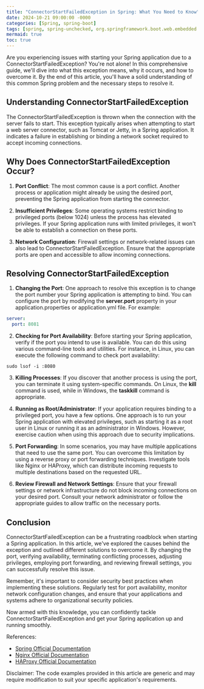 ```yaml
---
title: "ConnectorStartFailedException in Spring: What You Need to Know"
date: 2024-10-21 09:00:00 -0000
categories: [Spring, spring-boot]
tags: [spring, spring-unchecked, org.springframework.boot.web.embedded.tomcat]
mermaid: true
toc: true
---
```



Are you experiencing issues with starting your Spring application due to a ConnectorStartFailedException? You're not alone! In this comprehensive guide, we'll dive into what this exception means, why it occurs, and how to overcome it. By the end of this article, you'll have a solid understanding of this common Spring problem and the necessary steps to resolve it.

## Understanding ConnectorStartFailedException

The ConnectorStartFailedException is thrown when the connection with the server fails to start. This exception typically arises when attempting to start a web server connector, such as Tomcat or Jetty, in a Spring application. It indicates a failure in establishing or binding a network socket required to accept incoming connections.

## Why Does ConnectorStartFailedException Occur?

1. **Port Conflict**: The most common cause is a port conflict. Another process or application might already be using the desired port, preventing the Spring application from starting the connector.

2. **Insufficient Privileges**: Some operating systems restrict binding to privileged ports (below 1024) unless the process has elevated privileges. If your Spring application runs with limited privileges, it won't be able to establish a connection on these ports.

3. **Network Configuration**: Firewall settings or network-related issues can also lead to ConnectorStartFailedException. Ensure that the appropriate ports are open and accessible to allow incoming connections.

## Resolving ConnectorStartFailedException

1. **Changing the Port**: One approach to resolve this exception is to change the port number your Spring application is attempting to bind. You can configure the port by modifying the **server.port** property in your application.properties or application.yml file. For example:

```yaml
server:
  port: 8081
```

2. **Checking for Port Availability**: Before starting your Spring application, verify if the port you intend to use is available. You can do this using various command-line tools and utilities. For instance, in Linux, you can execute the following command to check port availability:

```shell
sudo lsof -i :8080
```

3. **Killing Processes**: If you discover that another process is using the port, you can terminate it using system-specific commands. On Linux, the **kill** command is used, while in Windows, the **taskkill** command is appropriate.

4. **Running as Root/Administrator**: If your application requires binding to a privileged port, you have a few options. One approach is to run your Spring application with elevated privileges, such as starting it as a root user in Linux or running it as an administrator in Windows. However, exercise caution when using this approach due to security implications.

5. **Port Forwarding**: In some scenarios, you may have multiple applications that need to use the same port. You can overcome this limitation by using a reverse proxy or port forwarding techniques. Investigate tools like Nginx or HAProxy, which can distribute incoming requests to multiple destinations based on the requested URL.

6. **Review Firewall and Network Settings**: Ensure that your firewall settings or network infrastructure do not block incoming connections on your desired port. Consult your network administrator or follow the appropriate guides to allow traffic on the necessary ports.

## Conclusion

ConnectorStartFailedException can be a frustrating roadblock when starting a Spring application. In this article, we've explored the causes behind the exception and outlined different solutions to overcome it. By changing the port, verifying availability, terminating conflicting processes, adjusting privileges, employing port forwarding, and reviewing firewall settings, you can successfully resolve this issue.

Remember, it's important to consider security best practices when implementing these solutions. Regularly test for port availability, monitor network configuration changes, and ensure that your applications and systems adhere to organizational security policies.

Now armed with this knowledge, you can confidently tackle ConnectorStartFailedException and get your Spring application up and running smoothly.

References:

- [Spring Official Documentation](https://spring.io/)
- [Nginx Official Documentation](https://nginx.org/en/docs/)
- [HAProxy Official Documentation](https://www.haproxy.org/#docs)

Disclaimer: The code examples provided in this article are generic and may require modification to suit your specific application's requirements.